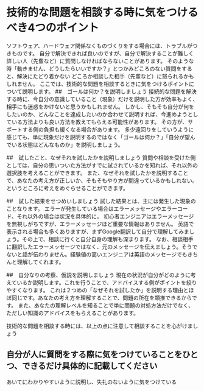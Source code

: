 # 技術的な問題を相談する時に気をつけるべき4つのポイント
ソフトウェア、ハードウェア関係なくものづくりをする場合には、トラブルがつきものです。
自分で解決できれば良いのですが、自分で解決することが難しく詳しい人（先輩など）に質問しなければならないことがあります。
そのような時「動きません、どうしたらいいですか？」とつかみどころのない質問をすると、解決にたどり着かない
どころか相談した相手（先輩など）に怒られるかもしれません。
ここでは、技術的な問題を相談するときに気をつけるポイントについて説明します。
##　ゴールは何か？を説明しましょう
接続的な問題を解決する時に、今自分の意識していること（現象）だけを説明した方が効率もよく、相手にも迷惑をかけないと思うかもしれません。
しかし、そもそも自分が何をしたいのか、どんなことを達成したいのか合わせて説明すれば、今進めようとしている方法よりも良い方法を教えてもらえる可能性があります。
その方が、サポートする側の負担も緩くなる場合があります。
多少遠回りをしていうように感じても、単に現象だけを説明するのではなく「ゴールは何か？」「自分が望んでいる状態はどんなものか」を説明しましょう。

##　試したこと、なぜそれを試したかを説明しましょう
質問や相談を受けた側としては、自分の思いついた方法がすでに試されているかを知れば、それ以外の選択肢を考えることができます。
また、なぜそれを試したかを説明することで、あなたの考え方が正しいか、そもそもやり方が間違っているかもしれない。
というところに考えをめぐらせることができます。

##　試した結果をせつめいしましょう
試した結果とは、主には発生した現象のことなります。
エラーが発生している場合はエラーメッセージやエラーコード、それ以外の場合は状況を具体的に。
初心者エンジニアはエラーメッセージを無視しがちですが、エラーメッセージほど重要な情報はありません。
英語で表示される場合も多くありますが、まずGoogle翻訳して自分で理解してみましょう。その上で、相談に行くと自分自身の理解も深まります。
なお、相談相手に翻訳したエラーメッセージではなく、元のメッセージを伝えましょう。そうでないと話が伝わりません。経験値の高いエンジニアは英語のメッセージでもきちんと理解してくれます。

##　自分なりの考察、仮説を説明しましょう
現在の状況が自分がどのように考えているか説明します。これを行うことで、アドバイスする側がポイントを絞りやすくなります。
これは２つめの「なぜそれを試したか」を説明する理由とほぼ同じです。あなたの考え方を理解することで、問題の所在を類推できるからです。
また、あなたの理解レベルを知ることで単に問題の対処方法だけでなく、ただしい知識のアドバイスをもらえることがあります。

技術的な問題を相談する時には、以上の点に注意して相談することを心がけましょう

## 自分が人に質問をする際に気をつけていることをひとつ、できるだけ具体的に記載してください
あいてにわかりやすいように説明し、失礼のないように気をつけている
